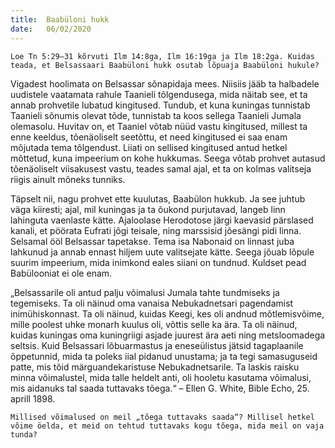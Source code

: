 ```yaml
---
title:  Baabüloni hukk
date:   06/02/2020
---
```



`Loe Tn 5:29–31 kõrvuti Ilm 14:8ga, Ilm 16:19ga ja Ilm 18:2ga. Kuidas teada, et Belsassaari Baabüloni hukk osutab lõpuaja Baabüloni hukule?`

Vigadest hoolimata on Belsassar sõnapidaja mees. Niisiis jääb ta halbadele uudistele vaatamata rahule Taanieli tõlgendusega, mida näitab see, et ta annab prohvetile lubatud kingitused. Tundub, et kuna kuningas tunnistab Taanieli sõnumis olevat tõde, tunnistab ta koos sellega Taanieli Jumala olemasolu. Huvitav on, et Taaniel võtab nüüd vastu kingitused, millest ta enne keeldus, tõenäoliselt seetõttu, et need kingitused ei saa enam mõjutada tema tõlgendust. Liiati on sellised kingitused antud hetkel mõttetud, kuna impeerium on kohe hukkumas. Seega võtab prohvet autasud tõenäoliselt viisakusest vastu, teades samal ajal, et ta on kolmas valitseja riigis ainult mõneks tunniks.

Täpselt nii, nagu prohvet ette kuulutas, Baabülon hukkub. Ja see juhtub väga kiiresti; ajal, mil kuningas ja ta õukond purjutavad, langeb linn lahinguta vaenlaste kätte. Ajaloolase Herodotose järgi kaevasid pärslased kanali, et pöörata Eufrati jõgi teisale, ning marssisid jõesängi pidi linna. Selsamal ööl Belsassar tapetakse. Tema isa Nabonaid on linnast juba lahkunud ja annab ennast hiljem uute valitsejate kätte. Seega jõuab lõpule suurim impeerium, mida inimkond eales siiani on tundnud. Kuldset pead Babülooniat ei ole enam.

„Belsassarile oli antud palju võimalusi Jumala tahte tundmiseks ja tegemiseks. Ta oli näinud oma vanaisa Nebukadnetsari pagendamist inimühiskonnast. Ta oli näinud, kuidas Keegi, kes oli andnud mõtlemisvõime, mille poolest uhke monarh kuulus oli, võttis selle ka ära. Ta oli näinud, kuidas kuningas oma kuningriigi asjade juurest ära aeti ning metsloomadega seltsis. Kuid Belsassari lõbuarmastus ja eneseülistus jätsid tagaplaanile õppetunnid, mida ta poleks iial pidanud unustama; ja ta tegi samasuguseid patte, mis tõid märguandekaristuse Nebukadnetsarile. Ta laskis raisku minna võimalustel, mida talle heldelt anti, oli hooletu kasutama võimalusi, mis aidanuks tal saada tuttavaks tõega.“ – Ellen G. White, Bible Echo, 25. aprill 1898.

`Millised võimalused on meil „tõega tuttavaks saada“? Millisel hetkel võime öelda, et meid on tehtud tuttavaks kogu tõega, mida meil on vaja tunda?`
